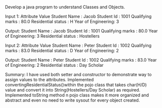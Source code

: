 Develop a java program to understand Classes and Objects.

Input 1:
Attribute             Value
Student Name       :   Jacob
Student Id         :   1001
Qualifying marks   :   80.0
Residential status :   H
Year of Engineering:   3

Output:
Student Name       :   Jacob
Student Id         :   1001
Qualifying marks   :   80.0
Year of Engineering:   3
Residential status :   Hostellers
 
Input 2:
Attribute             Value
Student Name       :   Peter
Student Id         :   1002
Qualifying marks   :   83.0
Residential status :   D
Year of Engineering:   2

Output:
Student Name       :   Peter
Student Id         :   1002
Qualifying marks   :   83.0
Year of Engineering:   2
Residential status :   Day Scholar
 
Summary:
I have used both setter and constructor to demonstrate way to assign values to the attributes.
Implemented convertingResidentialStatus()within the pojo class that takes char(H/D) value and convert it into String(Hostellers/Day Scholar) as required.
Implemented toString method n pojo class makes it more organized and abstract and even no need to write sysout for every object created.  

